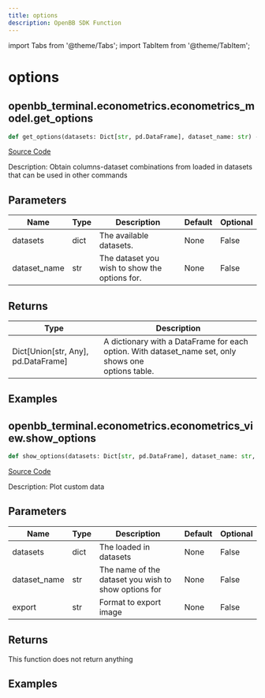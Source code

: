 ```yaml
---
title: options
description: OpenBB SDK Function
---
```


import Tabs from '@theme/Tabs';
import TabItem from '@theme/TabItem';

# options

<Tabs>
<TabItem value="model" label="Model" default>

## openbb_terminal.econometrics.econometrics_model.get_options

```python title='openbb_terminal/econometrics/econometrics_model.py'
def get_options(datasets: Dict[str, pd.DataFrame], dataset_name: str) -> Dict
```
[Source Code](https://github.com/OpenBB-finance/OpenBBTerminal/tree/main/openbb_terminal/econometrics/econometrics_model.py#L23)

Description: Obtain columns-dataset combinations from loaded in datasets that can be used in other commands

## Parameters

| Name | Type | Description | Default | Optional |
| ---- | ---- | ----------- | ------- | -------- |
| datasets | dict | The available datasets. | None | False |
| dataset_name | str | The dataset you wish to show the options for. | None | False |

## Returns

| Type | Description |
| ---- | ----------- |
| Dict[Union[str, Any], pd.DataFrame] | A dictionary with a DataFrame for each option. With dataset_name set, only shows one<br/>options table. |

## Examples



</TabItem>
<TabItem value="view" label="View">

## openbb_terminal.econometrics.econometrics_view.show_options

```python title='openbb_terminal/econometrics/econometrics_view.py'
def show_options(datasets: Dict[str, pd.DataFrame], dataset_name: str, export: str) -> None
```
[Source Code](https://github.com/OpenBB-finance/OpenBBTerminal/tree/main/openbb_terminal/econometrics/econometrics_view.py#L27)

Description: Plot custom data

## Parameters

| Name | Type | Description | Default | Optional |
| ---- | ---- | ----------- | ------- | -------- |
| datasets | dict | The loaded in datasets | None | False |
| dataset_name | str | The name of the dataset you wish to show options for | None | False |
| export | str | Format to export image | None | False |

## Returns

This function does not return anything

## Examples



</TabItem>
</Tabs>